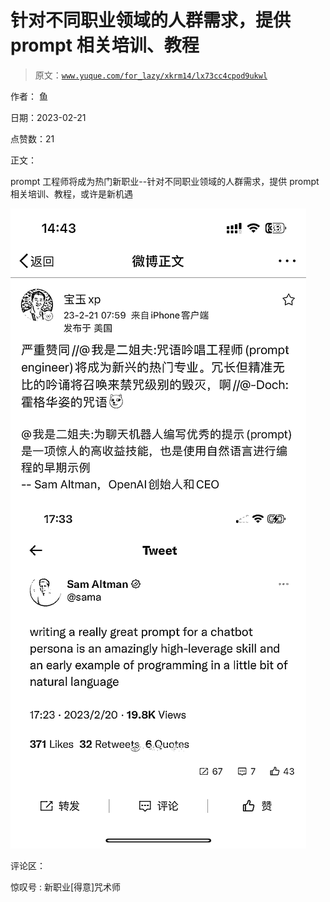 # 针对不同职业领域的人群需求，提供 prompt 相关培训、教程

> 原文：[`www.yuque.com/for_lazy/xkrm14/lx73cc4cpod9ukwl`](https://www.yuque.com/for_lazy/xkrm14/lx73cc4cpod9ukwl)

作者： 鱼

日期：2023-02-21

点赞数：21

正文：

prompt 工程师将成为热门新职业--针对不同职业领域的人群需求，提供 prompt 相关培训、教程，或许是新机遇

![](img/6df0cbd8e0026b3384e7077238764aa3.png)  

评论区：

惊叹号 : 新职业[得意]咒术师



